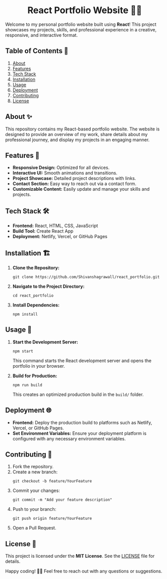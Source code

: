 <h1 align="center">React Portfolio Website 🎨💼</h1>

<p>
  Welcome to my personal portfolio website built using <strong>React</strong>! This project showcases my projects, skills, and professional experience in a creative, responsive, and interactive format.
</p>

<h2>Table of Contents 📑</h2>
<ol>
  <li><a href="#about">About</a></li>
  <li><a href="#features">Features</a></li>
  <li><a href="#tech-stack">Tech Stack</a></li>
  <li><a href="#installation">Installation</a></li>
  <li><a href="#usage">Usage</a></li>
  <li><a href="#deployment">Deployment</a></li>
  <li><a href="#contributing">Contributing</a></li>
  <li><a href="#license">License</a></li>
</ol>

<h2 id="about">About ✨</h2>
<p>
  This repository contains my React-based portfolio website. The website is designed to provide an overview of my work, share details about my professional journey, and display my projects in an engaging manner.
</p>

<h2 id="features">Features 🚀</h2>
<ul>
  <li><strong>Responsive Design:</strong> Optimized for all devices.</li>
  <li><strong>Interactive UI:</strong> Smooth animations and transitions.</li>
  <li><strong>Project Showcase:</strong> Detailed project descriptions with links.</li>
  <li><strong>Contact Section:</strong> Easy way to reach out via a contact form.</li>
  <li><strong>Customizable Content:</strong> Easily update and manage your skills and projects.</li>
</ul>

<h2 id="tech-stack">Tech Stack 🛠️</h2>
<ul>
  <li><strong>Frontend:</strong> React, HTML, CSS, JavaScript</li>
  <li><strong>Build Tool:</strong> Create React App</li>
  <li><strong>Deployment:</strong> Netlify, Vercel, or GitHub Pages</li>
</ul>

<h2 id="installation">Installation 🏗️</h2>
<ol>
  <li>
    <strong>Clone the Repository:</strong>
    <pre><code>git clone https://github.com/Shivanshagrawall/react_portfolio.git</code></pre>
  </li>
  <li>
    <strong>Navigate to the Project Directory:</strong>
    <pre><code>cd react_portfolio</code></pre>
  </li>
  <li>
    <strong>Install Dependencies:</strong>
    <pre><code>npm install</code></pre>
  </li>
</ol>

<h2 id="usage">Usage 🚀</h2>
<ol>
  <li>
    <strong>Start the Development Server:</strong>
    <pre><code>npm start</code></pre>
    <p>This command starts the React development server and opens the portfolio in your browser.</p>
  </li>
  <li>
    <strong>Build for Production:</strong>
    <pre><code>npm run build</code></pre>
    <p>This creates an optimized production build in the <code>build/</code> folder.</p>
  </li>
</ol>

<h2 id="deployment">Deployment 🌐</h2>
<ul>
  <li>
    <strong>Frontend:</strong> Deploy the production build to platforms such as Netlify, Vercel, or GitHub Pages.
  </li>
  <li>
    <strong>Set Environment Variables:</strong> Ensure your deployment platform is configured with any necessary environment variables.
  </li>
</ul>

<h2 id="contributing">Contributing 🤝</h2>
<ol>
  <li>Fork the repository.</li>
  <li>
    Create a new branch:
    <pre><code>git checkout -b feature/YourFeature</code></pre>
  </li>
  <li>
    Commit your changes:
    <pre><code>git commit -m "Add your feature description"</code></pre>
  </li>
  <li>
    Push to your branch:
    <pre><code>git push origin feature/YourFeature</code></pre>
  </li>
  <li>Open a Pull Request.</li>
</ol>

<h2 id="license">License 📄</h2>
<p>
  This project is licensed under the <strong>MIT License</strong>. See the <a href="LICENSE">LICENSE</a> file for details.
</p>

<p>Happy coding! 🚀🎉 Feel free to reach out with any questions or suggestions.</p>


<!-- # Getting Started with Create React App

This project was bootstrapped with [Create React App](https://github.com/facebook/create-react-app).

## Available Scripts

In the project directory, you can run:

### `npm start`

Runs the app in the development mode.\
Open [http://localhost:3000](http://localhost:3000) to view it in your browser.

The page will reload when you make changes.\
You may also see any lint errors in the console.

### `npm test`

Launches the test runner in the interactive watch mode.\
See the section about [running tests](https://facebook.github.io/create-react-app/docs/running-tests) for more information.

### `npm run build`

Builds the app for production to the `build` folder.\
It correctly bundles React in production mode and optimizes the build for the best performance.

The build is minified and the filenames include the hashes.\
Your app is ready to be deployed!

See the section about [deployment](https://facebook.github.io/create-react-app/docs/deployment) for more information.

### `npm run eject`

**Note: this is a one-way operation. Once you `eject`, you can't go back!**

If you aren't satisfied with the build tool and configuration choices, you can `eject` at any time. This command will remove the single build dependency from your project.

Instead, it will copy all the configuration files and the transitive dependencies (webpack, Babel, ESLint, etc) right into your project so you have full control over them. All of the commands except `eject` will still work, but they will point to the copied scripts so you can tweak them. At this point you're on your own.

You don't have to ever use `eject`. The curated feature set is suitable for small and middle deployments, and you shouldn't feel obligated to use this feature. However we understand that this tool wouldn't be useful if you couldn't customize it when you are ready for it.

## Learn More

You can learn more in the [Create React App documentation](https://facebook.github.io/create-react-app/docs/getting-started).

To learn React, check out the [React documentation](https://reactjs.org/).

### Code Splitting

This section has moved here: [https://facebook.github.io/create-react-app/docs/code-splitting](https://facebook.github.io/create-react-app/docs/code-splitting)

### Analyzing the Bundle Size

This section has moved here: [https://facebook.github.io/create-react-app/docs/analyzing-the-bundle-size](https://facebook.github.io/create-react-app/docs/analyzing-the-bundle-size)

### Making a Progressive Web App

This section has moved here: [https://facebook.github.io/create-react-app/docs/making-a-progressive-web-app](https://facebook.github.io/create-react-app/docs/making-a-progressive-web-app)

### Advanced Configuration

This section has moved here: [https://facebook.github.io/create-react-app/docs/advanced-configuration](https://facebook.github.io/create-react-app/docs/advanced-configuration)

### Deployment

This section has moved here: [https://facebook.github.io/create-react-app/docs/deployment](https://facebook.github.io/create-react-app/docs/deployment)

### `npm run build` fails to minify

This section has moved here: [https://facebook.github.io/create-react-app/docs/troubleshooting#npm-run-build-fails-to-minify](https://facebook.github.io/create-react-app/docs/troubleshooting#npm-run-build-fails-to-minify) -->
